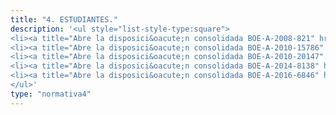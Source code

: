 ```yaml
---
title: "4. ESTUDIANTES."
description: '<ul style="list-style-type:square">
<li><a title="Abre la disposici&oacute;n consolidada BOE-A-2008-821" href="https://www.boe.es/buscar/act.php?id=BOE-A-2008-821" target="_blank" rel="noopener">R&eacute;gimen de las becas y ayudas al estudio personalizadas</a></li>
<li><a title="Abre la disposici&oacute;n consolidada BOE-A-2010-15786" href="https://www.boe.es/buscar/act.php?id=BOE-A-2010-15786" target="_blank" rel="noopener">Observatorio Universitario de Becas, Ayudas al Estudio y Rendimiento Acad&eacute;mico</a></li>
<li><a title="Abre la disposici&oacute;n consolidada BOE-A-2010-20147" href="https://www.boe.es/buscar/act.php?id=BOE-A-2010-20147" target="_blank" rel="noopener">Estatuto del Estudiante Universitario</a></li>
<li><a title="Abre la disposici&oacute;n consolidada BOE-A-2014-8138" href="https://www.boe.es/buscar/act.php?id=BOE-A-2014-8138" target="_blank" rel="noopener">Pr&aacute;cticas acad&eacute;micas externas de los estudiantes universitarios</a></li>
<li><a title="Abre la disposici&oacute;n consolidada BOE-A-2016-6846" href="https://www.boe.es/buscar/act.php?id=BOE-A-2016-6846" target="_blank" rel="noopener">Cuant&iacute;as de las becas y ayudas al estudio para el curso 2016-2017</a></li>
</ul>'
type: "normativa4"
---
```

